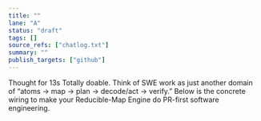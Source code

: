 ```yaml
---
title: ""
lane: "A"
status: "draft"
tags: []
source_refs: ["chatlog.txt"]
summary: ""
publish_targets: ["github"]
---
```


Thought for 13s
Totally doable. Think of SWE work as just another domain of “atoms → map → plan → decode/act → verify.” Below is the concrete wiring to make your Reducible-Map Engine do PR-first software engineering.
